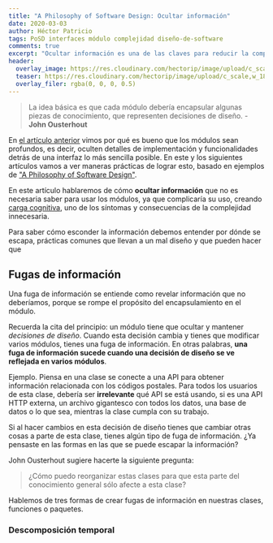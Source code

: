 ```yaml
---
title: "A Philosophy of Software Design: Ocultar información"
date: 2020-03-03
author: Héctor Patricio
tags: PoSD interfaces módulo complejidad diseño-de-software
comments: true
excerpt: "Ocultar información es una de las claves para reducir la complejidad, veamos algunas maneras de lograrlo."
header:
  overlay_image: https://res.cloudinary.com/hectorip/image/upload/c_scale,w_1800/v1583357998/IMG_3866_owfbzj.jpg
  teaser: https://res.cloudinary.com/hectorip/image/upload/c_scale,w_1800/v1583357998/IMG_3866_owfbzj.jpg
  overlay_filer: rgba(0, 0, 0, 0.5)
---
```


> La idea básica es que cada módulo debería encapsular algunas piezas de conocimiento, que representen decisiones de diseño. - **John Ousterhout**

En [el artículo anterior](https://blog.thedojo.mx/2020/03/02/a-philosophy-of-software-design-los-modulos-deben-ser-profundos.html) vimos por qué es bueno que los módulos sean profundos, es decir, oculten detalles de implementación y funcionalidades detrás de una interfaz lo más sencilla posible. En este y los siguientes artículos vamos a ver maneras prácticas de lograr esto, basado en ejemplos de ["A Philosophy of Software Design"](https://amzn.to/2H92nwA).

En este artículo hablaremos de cómo **ocultar información** que no es necesaria saber para usar los módulos, ya que complicaría su uso, creando [carga cognitiva](https://blog.thedojo.mx/2020/02/26/tres-formas-de-identificar-la-caomplejidad-posd6.html#carga-cognitiva), uno de los síntomas y consecuencias de la complejidad innecesaria.

Para saber cómo esconder la información debemos entender por dónde se escapa, prácticas comunes que llevan a un mal diseño y que pueden hacer que

## Fugas de información

Una fuga de información se entiende como revelar información que no deberíamos, porque se rompe el propósito del encapsulamiento en el módulo.

Recuerda la cita del principio: un módulo tiene que ocultar y mantener _decisiones de diseño_. Cuando esta decisión cambia y tienes que modificar varios módulos, tienes una fuga de información. En otras palabras, **una fuga de información sucede cuando una decisión de diseño se ve reflejada en varios módulos**.

Ejemplo. Piensa en una clase se conecte a una API para obtener información relacionada con los códigos postales. Para todos los usuarios de esta clase, debería ser **irrelevante** qué API se está usando, si es una API HTTP externa, un archivo gigantesco con todos los datos, una base de datos o lo que sea, mientras la clase cumpla con su trabajo.

Si al hacer cambios en esta decisión de diseño tienes que cambiar otras cosas a parte de esta clase, tienes algún tipo de fuga de información. ¿Ya pensaste en las formas en las que se puede escapar la información?

John Ousterhout sugiere hacerte la siguiente pregunta:

> ¿Cómo puedo reorganizar estas clases para que esta parte del conocimiento general sólo afecte a esta clase?

Hablemos de tres formas de crear fugas de información en nuestras clases, funciones o paquetes.

### Descomposición temporal

###